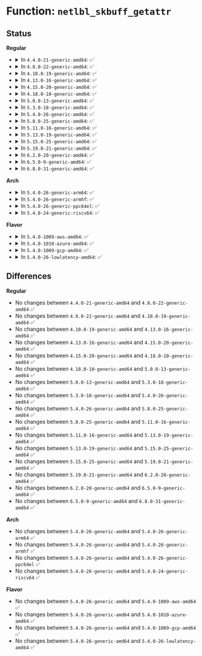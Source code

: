 # Function: <code>netlbl_skbuff_getattr</code>

## Status
<b>Regular</b>
<ul>
<li>
<details>
<summary>In <code>4.4.0-21-generic-amd64</code>: ✅</summary>

```c
int netlbl_skbuff_getattr(const struct sk_buff * skb, u16 family, struct netlbl_lsm_secattr * secattr)
```

```json
{
  "name": "netlbl_skbuff_getattr",
  "collision_type": "Unique Global",
  "inline_type": "No",
  "funcs": [
    {
      "addr": 18446744071587282848,
      "name": "netlbl_skbuff_getattr",
      "external": true,
      "loc": "net/netlabel/netlabel_kapi.c:1064",
      "file": "net/netlabel/netlabel_kapi.c",
      "inline": "seen, unknown",
      "caller_inline": [],
      "caller_func": [
        "security/selinux/netlabel.c:selinux_netlbl_skbuff_getsid",
        "security/selinux/netlabel.c:selinux_netlbl_sock_rcv_skb",
        "security/smack/smack_lsm.c:smack_socket_getpeersec_dgram",
        "security/smack/smack_lsm.c:smack_inet_conn_request",
        "security/smack/smack_lsm.c:smack_socket_sock_rcv_skb"
      ]
    }
  ],
  "symbols": [
    {
      "addr": 18446744071587282848,
      "name": "netlbl_skbuff_getattr",
      "section": ".text",
      "bind": "STB_GLOBAL",
      "size": 74
    }
  ]
}
```
</details>
</li>
<li>
<details>
<summary>In <code>4.8.0-22-generic-amd64</code>: ✅</summary>

```c
int netlbl_skbuff_getattr(const struct sk_buff * skb, u16 family, struct netlbl_lsm_secattr * secattr)
```

```json
{
  "name": "netlbl_skbuff_getattr",
  "collision_type": "Unique Global",
  "inline_type": "No",
  "funcs": [
    {
      "addr": 18446744071587749696,
      "name": "netlbl_skbuff_getattr",
      "external": true,
      "loc": "net/netlabel/netlabel_kapi.c:1363",
      "file": "net/netlabel/netlabel_kapi.c",
      "inline": "seen, unknown",
      "caller_inline": [],
      "caller_func": [
        "security/selinux/netlabel.c:selinux_netlbl_sock_rcv_skb",
        "security/selinux/netlabel.c:selinux_netlbl_skbuff_getsid",
        "security/smack/smack_lsm.c:smack_inet_conn_request",
        "security/smack/smack_lsm.c:smack_socket_getpeersec_dgram",
        "security/smack/smack_lsm.c:smack_socket_sock_rcv_skb"
      ]
    }
  ],
  "symbols": [
    {
      "addr": 18446744071587749696,
      "name": "netlbl_skbuff_getattr",
      "section": ".text",
      "bind": "STB_GLOBAL",
      "size": 116
    }
  ]
}
```
</details>
</li>
<li>
<details>
<summary>In <code>4.10.0-19-generic-amd64</code>: ✅</summary>

```c
int netlbl_skbuff_getattr(const struct sk_buff * skb, u16 family, struct netlbl_lsm_secattr * secattr)
```

```json
{
  "name": "netlbl_skbuff_getattr",
  "collision_type": "Unique Global",
  "inline_type": "No",
  "funcs": [
    {
      "addr": 18446744071587964912,
      "name": "netlbl_skbuff_getattr",
      "external": true,
      "loc": "net/netlabel/netlabel_kapi.c:1363",
      "file": "net/netlabel/netlabel_kapi.c",
      "inline": "seen, unknown",
      "caller_inline": [],
      "caller_func": [
        "security/selinux/netlabel.c:selinux_netlbl_sock_rcv_skb",
        "security/selinux/netlabel.c:selinux_netlbl_skbuff_getsid",
        "security/smack/smack_lsm.c:smack_inet_conn_request",
        "security/smack/smack_lsm.c:smack_socket_getpeersec_dgram",
        "security/smack/smack_lsm.c:smack_socket_sock_rcv_skb"
      ]
    }
  ],
  "symbols": [
    {
      "addr": 18446744071587964912,
      "name": "netlbl_skbuff_getattr",
      "section": ".text",
      "bind": "STB_GLOBAL",
      "size": 116
    }
  ]
}
```
</details>
</li>
<li>
<details>
<summary>In <code>4.13.0-16-generic-amd64</code>: ✅</summary>

```c
int netlbl_skbuff_getattr(const struct sk_buff * skb, u16 family, struct netlbl_lsm_secattr * secattr)
```

```json
{
  "name": "netlbl_skbuff_getattr",
  "collision_type": "Unique Global",
  "inline_type": "No",
  "funcs": [
    {
      "addr": 18446744071588123040,
      "name": "netlbl_skbuff_getattr",
      "external": true,
      "loc": "net/netlabel/netlabel_kapi.c:1363",
      "file": "net/netlabel/netlabel_kapi.c",
      "inline": "seen, unknown",
      "caller_inline": [],
      "caller_func": [
        "security/selinux/netlabel.c:selinux_netlbl_sock_rcv_skb",
        "security/selinux/netlabel.c:selinux_netlbl_skbuff_getsid",
        "security/smack/smack_lsm.c:smack_inet_conn_request",
        "security/smack/smack_lsm.c:smack_socket_getpeersec_dgram",
        "security/smack/smack_lsm.c:smack_socket_sock_rcv_skb"
      ]
    }
  ],
  "symbols": [
    {
      "addr": 18446744071588123040,
      "name": "netlbl_skbuff_getattr",
      "section": ".text",
      "bind": "STB_GLOBAL",
      "size": 120
    }
  ]
}
```
</details>
</li>
<li>
<details>
<summary>In <code>4.15.0-20-generic-amd64</code>: ✅</summary>

```c
int netlbl_skbuff_getattr(const struct sk_buff * skb, u16 family, struct netlbl_lsm_secattr * secattr)
```

```json
{
  "name": "netlbl_skbuff_getattr",
  "collision_type": "Unique Global",
  "inline_type": "No",
  "funcs": [
    {
      "addr": 18446744071588670864,
      "name": "netlbl_skbuff_getattr",
      "external": true,
      "loc": "net/netlabel/netlabel_kapi.c:1363",
      "file": "net/netlabel/netlabel_kapi.c",
      "inline": "seen, unknown",
      "caller_inline": [],
      "caller_func": [
        "security/selinux/netlabel.c:selinux_netlbl_sock_rcv_skb",
        "security/selinux/netlabel.c:selinux_netlbl_skbuff_getsid",
        "security/smack/smack_lsm.c:smack_inet_conn_request",
        "security/smack/smack_lsm.c:smack_socket_getpeersec_dgram",
        "security/smack/smack_lsm.c:smack_socket_sock_rcv_skb"
      ]
    }
  ],
  "symbols": [
    {
      "addr": 18446744071588670864,
      "name": "netlbl_skbuff_getattr",
      "section": ".text",
      "bind": "STB_GLOBAL",
      "size": 120
    }
  ]
}
```
</details>
</li>
<li>
<details>
<summary>In <code>4.18.0-10-generic-amd64</code>: ✅</summary>

```c
int netlbl_skbuff_getattr(const struct sk_buff * skb, u16 family, struct netlbl_lsm_secattr * secattr)
```

```json
{
  "name": "netlbl_skbuff_getattr",
  "collision_type": "Unique Global",
  "inline_type": "No",
  "funcs": [
    {
      "addr": 18446744071589037424,
      "name": "netlbl_skbuff_getattr",
      "external": true,
      "loc": "net/netlabel/netlabel_kapi.c:1363",
      "file": "net/netlabel/netlabel_kapi.c",
      "inline": "seen, unknown",
      "caller_inline": [],
      "caller_func": [
        "security/selinux/netlabel.c:selinux_netlbl_sock_rcv_skb",
        "security/selinux/netlabel.c:selinux_netlbl_skbuff_getsid",
        "security/smack/smack_lsm.c:smack_inet_conn_request",
        "security/smack/smack_lsm.c:smack_socket_getpeersec_dgram",
        "security/smack/smack_lsm.c:smack_socket_sock_rcv_skb"
      ]
    }
  ],
  "symbols": [
    {
      "addr": 18446744071589037424,
      "name": "netlbl_skbuff_getattr",
      "section": ".text",
      "bind": "STB_GLOBAL",
      "size": 116
    }
  ]
}
```
</details>
</li>
<li>
<details>
<summary>In <code>5.0.0-13-generic-amd64</code>: ✅</summary>

```c
int netlbl_skbuff_getattr(const struct sk_buff * skb, u16 family, struct netlbl_lsm_secattr * secattr)
```

```json
{
  "name": "netlbl_skbuff_getattr",
  "collision_type": "Unique Global",
  "inline_type": "No",
  "funcs": [
    {
      "addr": 18446744071589263424,
      "name": "netlbl_skbuff_getattr",
      "external": true,
      "loc": "net/netlabel/netlabel_kapi.c:1364",
      "file": "net/netlabel/netlabel_kapi.c",
      "inline": "seen, unknown",
      "caller_inline": [],
      "caller_func": [
        "security/selinux/netlabel.c:selinux_netlbl_sock_rcv_skb",
        "security/selinux/netlabel.c:selinux_netlbl_skbuff_getsid",
        "security/smack/smack_lsm.c:smack_inet_conn_request",
        "security/smack/smack_lsm.c:smack_socket_getpeersec_dgram",
        "security/smack/smack_lsm.c:smack_socket_sock_rcv_skb"
      ]
    }
  ],
  "symbols": [
    {
      "addr": 18446744071589263424,
      "name": "netlbl_skbuff_getattr",
      "section": ".text",
      "bind": "STB_GLOBAL",
      "size": 116
    }
  ]
}
```
</details>
</li>
<li>
<details>
<summary>In <code>5.3.0-18-generic-amd64</code>: ✅</summary>

```c
int netlbl_skbuff_getattr(const struct sk_buff * skb, u16 family, struct netlbl_lsm_secattr * secattr)
```

```json
{
  "name": "netlbl_skbuff_getattr",
  "collision_type": "Unique Global",
  "inline_type": "No",
  "funcs": [
    {
      "addr": 18446744071589718688,
      "name": "netlbl_skbuff_getattr",
      "external": true,
      "loc": "net/netlabel/netlabel_kapi.c:1350",
      "file": "net/netlabel/netlabel_kapi.c",
      "inline": "seen, unknown",
      "caller_inline": [],
      "caller_func": [
        "security/selinux/netlabel.c:selinux_netlbl_sock_rcv_skb",
        "security/selinux/netlabel.c:selinux_netlbl_skbuff_getsid",
        "security/smack/smack_lsm.c:smack_inet_conn_request",
        "security/smack/smack_lsm.c:smack_socket_getpeersec_dgram",
        "security/smack/smack_lsm.c:smack_socket_sock_rcv_skb"
      ]
    }
  ],
  "symbols": [
    {
      "addr": 18446744071589718688,
      "name": "netlbl_skbuff_getattr",
      "section": ".text",
      "bind": "STB_GLOBAL",
      "size": 119
    }
  ]
}
```
</details>
</li>
<li>
<details>
<summary>In <code>5.4.0-26-generic-amd64</code>: ✅</summary>

```c
int netlbl_skbuff_getattr(const struct sk_buff * skb, u16 family, struct netlbl_lsm_secattr * secattr)
```

```json
{
  "name": "netlbl_skbuff_getattr",
  "collision_type": "Unique Global",
  "inline_type": "No",
  "funcs": [
    {
      "addr": 18446744071589942992,
      "name": "netlbl_skbuff_getattr",
      "external": true,
      "loc": "net/netlabel/netlabel_kapi.c:1350",
      "file": "net/netlabel/netlabel_kapi.c",
      "inline": "seen, unknown",
      "caller_inline": [],
      "caller_func": [
        "security/selinux/netlabel.c:selinux_netlbl_sock_rcv_skb",
        "security/selinux/netlabel.c:selinux_netlbl_skbuff_getsid",
        "security/smack/smack_lsm.c:smack_inet_conn_request",
        "security/smack/smack_lsm.c:smack_socket_getpeersec_dgram",
        "security/smack/smack_lsm.c:smack_socket_sock_rcv_skb"
      ]
    }
  ],
  "symbols": [
    {
      "addr": 18446744071589942992,
      "name": "netlbl_skbuff_getattr",
      "section": ".text",
      "bind": "STB_GLOBAL",
      "size": 119
    }
  ]
}
```
</details>
</li>
<li>
<details>
<summary>In <code>5.8.0-25-generic-amd64</code>: ✅</summary>

```c
int netlbl_skbuff_getattr(const struct sk_buff * skb, u16 family, struct netlbl_lsm_secattr * secattr)
```

```json
{
  "name": "netlbl_skbuff_getattr",
  "collision_type": "Unique Global",
  "inline_type": "No",
  "funcs": [
    {
      "addr": 18446744071590972640,
      "name": "netlbl_skbuff_getattr",
      "external": true,
      "loc": "net/netlabel/netlabel_kapi.c:1356",
      "file": "net/netlabel/netlabel_kapi.c",
      "inline": "seen, unknown",
      "caller_inline": [],
      "caller_func": [
        "security/selinux/netlabel.c:selinux_netlbl_sock_rcv_skb",
        "security/selinux/netlabel.c:selinux_netlbl_skbuff_getsid",
        "security/smack/smack_lsm.c:smack_inet_conn_request",
        "security/smack/smack_lsm.c:smack_socket_getpeersec_dgram",
        "security/smack/smack_lsm.c:smack_socket_sock_rcv_skb"
      ]
    }
  ],
  "symbols": [
    {
      "addr": 18446744071590972640,
      "name": "netlbl_skbuff_getattr",
      "section": ".text",
      "bind": "STB_GLOBAL",
      "size": 119
    }
  ]
}
```
</details>
</li>
<li>
<details>
<summary>In <code>5.11.0-16-generic-amd64</code>: ✅</summary>

```c
int netlbl_skbuff_getattr(const struct sk_buff * skb, u16 family, struct netlbl_lsm_secattr * secattr)
```

```json
{
  "name": "netlbl_skbuff_getattr",
  "collision_type": "Unique Global",
  "inline_type": "No",
  "funcs": [
    {
      "addr": 18446744071591037424,
      "name": "netlbl_skbuff_getattr",
      "external": true,
      "loc": "net/netlabel/netlabel_kapi.c:1356",
      "file": "net/netlabel/netlabel_kapi.c",
      "inline": "seen, unknown",
      "caller_inline": [],
      "caller_func": [
        "security/selinux/netlabel.c:selinux_netlbl_sock_rcv_skb",
        "security/selinux/netlabel.c:selinux_netlbl_skbuff_getsid",
        "security/smack/smack_lsm.c:smack_from_netlbl"
      ]
    }
  ],
  "symbols": [
    {
      "addr": 18446744071591037424,
      "name": "netlbl_skbuff_getattr",
      "section": ".text",
      "bind": "STB_GLOBAL",
      "size": 119
    }
  ]
}
```
</details>
</li>
<li>
<details>
<summary>In <code>5.13.0-19-generic-amd64</code>: ✅</summary>

```c
int netlbl_skbuff_getattr(const struct sk_buff * skb, u16 family, struct netlbl_lsm_secattr * secattr)
```

```json
{
  "name": "netlbl_skbuff_getattr",
  "collision_type": "Unique Global",
  "inline_type": "No",
  "funcs": [
    {
      "addr": 18446744071590968000,
      "name": "netlbl_skbuff_getattr",
      "external": true,
      "loc": "net/netlabel/netlabel_kapi.c:1356",
      "file": "net/netlabel/netlabel_kapi.c",
      "inline": "seen, unknown",
      "caller_inline": [],
      "caller_func": [
        "security/selinux/netlabel.c:selinux_netlbl_sock_rcv_skb",
        "security/selinux/netlabel.c:selinux_netlbl_skbuff_getsid",
        "security/smack/smack_lsm.c:smack_from_netlbl"
      ]
    }
  ],
  "symbols": [
    {
      "addr": 18446744071590968000,
      "name": "netlbl_skbuff_getattr",
      "section": ".text",
      "bind": "STB_GLOBAL",
      "size": 119
    }
  ]
}
```
</details>
</li>
<li>
<details>
<summary>In <code>5.15.0-25-generic-amd64</code>: ✅</summary>

```c
int netlbl_skbuff_getattr(const struct sk_buff * skb, u16 family, struct netlbl_lsm_secattr * secattr)
```

```json
{
  "name": "netlbl_skbuff_getattr",
  "collision_type": "Unique Global",
  "inline_type": "No",
  "funcs": [
    {
      "addr": 18446744071591805536,
      "name": "netlbl_skbuff_getattr",
      "external": true,
      "loc": "net/netlabel/netlabel_kapi.c:1356",
      "file": "net/netlabel/netlabel_kapi.c",
      "inline": "seen, unknown",
      "caller_inline": [],
      "caller_func": [
        "security/selinux/netlabel.c:selinux_netlbl_sock_rcv_skb",
        "security/selinux/netlabel.c:selinux_netlbl_skbuff_getsid",
        "security/smack/smack_lsm.c:smack_from_netlbl"
      ]
    }
  ],
  "symbols": [
    {
      "addr": 18446744071591805536,
      "name": "netlbl_skbuff_getattr",
      "section": ".text",
      "bind": "STB_GLOBAL",
      "size": 119
    }
  ]
}
```
</details>
</li>
<li>
<details>
<summary>In <code>5.19.0-21-generic-amd64</code>: ✅</summary>

```c
int netlbl_skbuff_getattr(const struct sk_buff * skb, u16 family, struct netlbl_lsm_secattr * secattr)
```

```json
{
  "name": "netlbl_skbuff_getattr",
  "collision_type": "Unique Global",
  "inline_type": "No",
  "funcs": [
    {
      "addr": 18446744071593517088,
      "name": "netlbl_skbuff_getattr",
      "external": true,
      "loc": "net/netlabel/netlabel_kapi.c:1358",
      "file": "net/netlabel/netlabel_kapi.c",
      "inline": "seen, unknown",
      "caller_inline": [],
      "caller_func": [
        "security/selinux/netlabel.c:selinux_netlbl_sock_rcv_skb",
        "security/selinux/netlabel.c:selinux_netlbl_skbuff_getsid",
        "security/smack/smack_lsm.c:smack_from_netlbl"
      ]
    }
  ],
  "symbols": [
    {
      "addr": 18446744071593517088,
      "name": "netlbl_skbuff_getattr",
      "section": ".text",
      "bind": "STB_GLOBAL",
      "size": 136
    }
  ]
}
```
</details>
</li>
<li>
<details>
<summary>In <code>6.2.0-20-generic-amd64</code>: ✅</summary>

```c
int netlbl_skbuff_getattr(const struct sk_buff * skb, u16 family, struct netlbl_lsm_secattr * secattr)
```

```json
{
  "name": "netlbl_skbuff_getattr",
  "collision_type": "Unique Global",
  "inline_type": "No",
  "funcs": [
    {
      "addr": 18446744071595437040,
      "name": "netlbl_skbuff_getattr",
      "external": true,
      "loc": "net/netlabel/netlabel_kapi.c:1358",
      "file": "net/netlabel/netlabel_kapi.c",
      "inline": "seen, unknown",
      "caller_inline": [],
      "caller_func": [
        "security/selinux/netlabel.c:selinux_netlbl_sock_rcv_skb",
        "security/selinux/netlabel.c:selinux_netlbl_skbuff_getsid",
        "security/smack/smack_lsm.c:smack_from_netlbl"
      ]
    }
  ],
  "symbols": [
    {
      "addr": 18446744071595437040,
      "name": "netlbl_skbuff_getattr",
      "section": ".text",
      "bind": "STB_GLOBAL",
      "size": 136
    }
  ]
}
```
</details>
</li>
<li>
<details>
<summary>In <code>6.5.0-9-generic-amd64</code>: ✅</summary>

```c
int netlbl_skbuff_getattr(const struct sk_buff * skb, u16 family, struct netlbl_lsm_secattr * secattr)
```

```json
{
  "name": "netlbl_skbuff_getattr",
  "collision_type": "Unique Global",
  "inline_type": "No",
  "funcs": [
    {
      "addr": 18446744071595944000,
      "name": "netlbl_skbuff_getattr",
      "external": true,
      "loc": "net/netlabel/netlabel_kapi.c:1359",
      "file": "net/netlabel/netlabel_kapi.c",
      "inline": "seen, unknown",
      "caller_inline": [],
      "caller_func": [
        "security/selinux/netlabel.c:selinux_netlbl_sock_rcv_skb",
        "security/selinux/netlabel.c:selinux_netlbl_skbuff_getsid",
        "security/smack/smack_lsm.c:smack_from_netlbl"
      ]
    }
  ],
  "symbols": [
    {
      "addr": 18446744071595944000,
      "name": "netlbl_skbuff_getattr",
      "section": ".text",
      "bind": "STB_GLOBAL",
      "size": 138
    }
  ]
}
```
</details>
</li>
<li>
<details>
<summary>In <code>6.8.0-31-generic-amd64</code>: ✅</summary>

```c
int netlbl_skbuff_getattr(const struct sk_buff * skb, u16 family, struct netlbl_lsm_secattr * secattr)
```

```json
{
  "name": "netlbl_skbuff_getattr",
  "collision_type": "Unique Global",
  "inline_type": "No",
  "funcs": [
    {
      "addr": 18446744071596805824,
      "name": "netlbl_skbuff_getattr",
      "external": true,
      "loc": "net/netlabel/netlabel_kapi.c:1359",
      "file": "net/netlabel/netlabel_kapi.c",
      "inline": "seen, unknown",
      "caller_inline": [],
      "caller_func": [
        "security/selinux/netlabel.c:selinux_netlbl_sock_rcv_skb",
        "security/selinux/netlabel.c:selinux_netlbl_skbuff_getsid",
        "security/smack/smack_lsm.c:smack_from_netlbl"
      ]
    }
  ],
  "symbols": [
    {
      "addr": 18446744071596805824,
      "name": "netlbl_skbuff_getattr",
      "section": ".text",
      "bind": "STB_GLOBAL",
      "size": 138
    }
  ]
}
```
</details>
</li>
</ul>
<b>Arch</b>
<ul>
<li>
<details>
<summary>In <code>5.4.0-26-generic-arm64</code>: ✅</summary>

```c
int netlbl_skbuff_getattr(const struct sk_buff * skb, u16 family, struct netlbl_lsm_secattr * secattr)
```

```json
{
  "name": "netlbl_skbuff_getattr",
  "collision_type": "Unique Global",
  "inline_type": "No",
  "funcs": [
    {
      "addr": 18446603336503673808,
      "name": "netlbl_skbuff_getattr",
      "external": true,
      "loc": "net/netlabel/netlabel_kapi.c:1350",
      "file": "net/netlabel/netlabel_kapi.c",
      "inline": "seen, unknown",
      "caller_inline": [],
      "caller_func": [
        "security/selinux/netlabel.c:selinux_netlbl_sock_rcv_skb",
        "security/selinux/netlabel.c:selinux_netlbl_skbuff_getsid",
        "security/smack/smack_lsm.c:smack_inet_conn_request",
        "security/smack/smack_lsm.c:smack_socket_getpeersec_dgram",
        "security/smack/smack_lsm.c:smack_socket_sock_rcv_skb"
      ]
    }
  ],
  "symbols": [
    {
      "addr": 18446603336503673808,
      "name": "netlbl_skbuff_getattr",
      "section": ".text",
      "bind": "STB_GLOBAL",
      "size": 152
    }
  ]
}
```
</details>
</li>
<li>
<details>
<summary>In <code>5.4.0-26-generic-armhf</code>: ✅</summary>

```c
int netlbl_skbuff_getattr(const struct sk_buff * skb, u16 family, struct netlbl_lsm_secattr * secattr)
```

```json
{
  "name": "netlbl_skbuff_getattr",
  "collision_type": "Unique Global",
  "inline_type": "No",
  "funcs": [
    {
      "addr": 3236310964,
      "name": "netlbl_skbuff_getattr",
      "external": true,
      "loc": "net/netlabel/netlabel_kapi.c:1350",
      "file": "net/netlabel/netlabel_kapi.c",
      "inline": "seen, unknown",
      "caller_inline": [],
      "caller_func": [
        "security/selinux/netlabel.c:selinux_netlbl_sock_rcv_skb",
        "security/selinux/netlabel.c:selinux_netlbl_skbuff_getsid",
        "security/smack/smack_lsm.c:smack_inet_conn_request",
        "security/smack/smack_lsm.c:smack_socket_getpeersec_dgram",
        "security/smack/smack_lsm.c:smack_socket_sock_rcv_skb"
      ]
    }
  ],
  "symbols": [
    {
      "addr": 3236310964,
      "name": "netlbl_skbuff_getattr",
      "section": ".text",
      "bind": "STB_GLOBAL",
      "size": 132
    }
  ]
}
```
</details>
</li>
<li>
<details>
<summary>In <code>5.4.0-26-generic-ppc64el</code>: ✅</summary>

```c
int netlbl_skbuff_getattr(const struct sk_buff * skb, u16 family, struct netlbl_lsm_secattr * secattr)
```

```json
{
  "name": "netlbl_skbuff_getattr",
  "collision_type": "Unique Global",
  "inline_type": "No",
  "funcs": [
    {
      "addr": 13835058055297498448,
      "name": "netlbl_skbuff_getattr",
      "external": true,
      "loc": "net/netlabel/netlabel_kapi.c:1350",
      "file": "net/netlabel/netlabel_kapi.c",
      "inline": "seen, unknown",
      "caller_inline": [],
      "caller_func": [
        "security/selinux/netlabel.c:selinux_netlbl_sock_rcv_skb",
        "security/selinux/netlabel.c:selinux_netlbl_skbuff_getsid",
        "security/smack/smack_lsm.c:smack_inet_conn_request",
        "security/smack/smack_lsm.c:smack_socket_getpeersec_dgram",
        "security/smack/smack_lsm.c:smack_socket_sock_rcv_skb"
      ]
    }
  ],
  "symbols": [
    {
      "addr": 13835058055297498448,
      "name": "netlbl_skbuff_getattr",
      "section": ".text",
      "bind": "STB_GLOBAL",
      "size": 236
    }
  ]
}
```
</details>
</li>
<li>
<details>
<summary>In <code>5.4.0-24-generic-riscv64</code>: ✅</summary>

```c
int netlbl_skbuff_getattr(const struct sk_buff * skb, u16 family, struct netlbl_lsm_secattr * secattr)
```

```json
{
  "name": "netlbl_skbuff_getattr",
  "collision_type": "Unique Global",
  "inline_type": "No",
  "funcs": [
    {
      "addr": 18446743936279610436,
      "name": "netlbl_skbuff_getattr",
      "external": true,
      "loc": "net/netlabel/netlabel_kapi.c:1350",
      "file": "net/netlabel/netlabel_kapi.c",
      "inline": "seen, unknown",
      "caller_inline": [],
      "caller_func": [
        "security/selinux/netlabel.c:selinux_netlbl_sock_rcv_skb",
        "security/selinux/netlabel.c:selinux_netlbl_skbuff_getsid",
        "security/smack/smack_lsm.c:smack_inet_conn_request",
        "security/smack/smack_lsm.c:smack_socket_getpeersec_dgram",
        "security/smack/smack_lsm.c:smack_socket_sock_rcv_skb"
      ]
    }
  ],
  "symbols": [
    {
      "addr": 18446743936279610436,
      "name": "netlbl_skbuff_getattr",
      "section": ".text",
      "bind": "STB_GLOBAL",
      "size": 138
    }
  ]
}
```
</details>
</li>
</ul>
<b>Flavor</b>
<ul>
<li>
<details>
<summary>In <code>5.4.0-1009-aws-amd64</code>: ✅</summary>

```c
int netlbl_skbuff_getattr(const struct sk_buff * skb, u16 family, struct netlbl_lsm_secattr * secattr)
```

```json
{
  "name": "netlbl_skbuff_getattr",
  "collision_type": "Unique Global",
  "inline_type": "No",
  "funcs": [
    {
      "addr": 18446744071589546592,
      "name": "netlbl_skbuff_getattr",
      "external": true,
      "loc": "net/netlabel/netlabel_kapi.c:1350",
      "file": "net/netlabel/netlabel_kapi.c",
      "inline": "seen, unknown",
      "caller_inline": [],
      "caller_func": [
        "security/selinux/netlabel.c:selinux_netlbl_sock_rcv_skb",
        "security/selinux/netlabel.c:selinux_netlbl_skbuff_getsid",
        "security/smack/smack_lsm.c:smack_inet_conn_request",
        "security/smack/smack_lsm.c:smack_socket_getpeersec_dgram",
        "security/smack/smack_lsm.c:smack_socket_sock_rcv_skb"
      ]
    }
  ],
  "symbols": [
    {
      "addr": 18446744071589546592,
      "name": "netlbl_skbuff_getattr",
      "section": ".text",
      "bind": "STB_GLOBAL",
      "size": 119
    }
  ]
}
```
</details>
</li>
<li>
<details>
<summary>In <code>5.4.0-1010-azure-amd64</code>: ✅</summary>

```c
int netlbl_skbuff_getattr(const struct sk_buff * skb, u16 family, struct netlbl_lsm_secattr * secattr)
```

```json
{
  "name": "netlbl_skbuff_getattr",
  "collision_type": "Unique Global",
  "inline_type": "No",
  "funcs": [
    {
      "addr": 18446744071589271168,
      "name": "netlbl_skbuff_getattr",
      "external": true,
      "loc": "net/netlabel/netlabel_kapi.c:1350",
      "file": "net/netlabel/netlabel_kapi.c",
      "inline": "seen, unknown",
      "caller_inline": [],
      "caller_func": [
        "security/selinux/netlabel.c:selinux_netlbl_sock_rcv_skb",
        "security/selinux/netlabel.c:selinux_netlbl_skbuff_getsid",
        "security/smack/smack_lsm.c:smack_inet_conn_request",
        "security/smack/smack_lsm.c:smack_socket_getpeersec_dgram",
        "security/smack/smack_lsm.c:smack_socket_sock_rcv_skb"
      ]
    }
  ],
  "symbols": [
    {
      "addr": 18446744071589271168,
      "name": "netlbl_skbuff_getattr",
      "section": ".text",
      "bind": "STB_GLOBAL",
      "size": 119
    }
  ]
}
```
</details>
</li>
<li>
<details>
<summary>In <code>5.4.0-1009-gcp-amd64</code>: ✅</summary>

```c
int netlbl_skbuff_getattr(const struct sk_buff * skb, u16 family, struct netlbl_lsm_secattr * secattr)
```

```json
{
  "name": "netlbl_skbuff_getattr",
  "collision_type": "Unique Global",
  "inline_type": "No",
  "funcs": [
    {
      "addr": 18446744071589988624,
      "name": "netlbl_skbuff_getattr",
      "external": true,
      "loc": "net/netlabel/netlabel_kapi.c:1350",
      "file": "net/netlabel/netlabel_kapi.c",
      "inline": "seen, unknown",
      "caller_inline": [],
      "caller_func": [
        "security/selinux/netlabel.c:selinux_netlbl_sock_rcv_skb",
        "security/selinux/netlabel.c:selinux_netlbl_skbuff_getsid",
        "security/smack/smack_lsm.c:smack_inet_conn_request",
        "security/smack/smack_lsm.c:smack_socket_getpeersec_dgram",
        "security/smack/smack_lsm.c:smack_socket_sock_rcv_skb"
      ]
    }
  ],
  "symbols": [
    {
      "addr": 18446744071589988624,
      "name": "netlbl_skbuff_getattr",
      "section": ".text",
      "bind": "STB_GLOBAL",
      "size": 119
    }
  ]
}
```
</details>
</li>
<li>
<details>
<summary>In <code>5.4.0-26-lowlatency-amd64</code>: ✅</summary>

```c
int netlbl_skbuff_getattr(const struct sk_buff * skb, u16 family, struct netlbl_lsm_secattr * secattr)
```

```json
{
  "name": "netlbl_skbuff_getattr",
  "collision_type": "Unique Global",
  "inline_type": "No",
  "funcs": [
    {
      "addr": 18446744071590038512,
      "name": "netlbl_skbuff_getattr",
      "external": true,
      "loc": "net/netlabel/netlabel_kapi.c:1350",
      "file": "net/netlabel/netlabel_kapi.c",
      "inline": "seen, unknown",
      "caller_inline": [],
      "caller_func": [
        "security/selinux/netlabel.c:selinux_netlbl_sock_rcv_skb",
        "security/selinux/netlabel.c:selinux_netlbl_skbuff_getsid",
        "security/smack/smack_lsm.c:smack_inet_conn_request",
        "security/smack/smack_lsm.c:smack_socket_getpeersec_dgram",
        "security/smack/smack_lsm.c:smack_socket_sock_rcv_skb"
      ]
    }
  ],
  "symbols": [
    {
      "addr": 18446744071590038512,
      "name": "netlbl_skbuff_getattr",
      "section": ".text",
      "bind": "STB_GLOBAL",
      "size": 119
    }
  ]
}
```
</details>
</li>
</ul>

## Differences
<b>Regular</b>
<ul>
<li>
No changes between <code>4.4.0-21-generic-amd64</code> and <code>4.8.0-22-generic-amd64</code> ✅
</li>
<li>
No changes between <code>4.8.0-22-generic-amd64</code> and <code>4.10.0-19-generic-amd64</code> ✅
</li>
<li>
No changes between <code>4.10.0-19-generic-amd64</code> and <code>4.13.0-16-generic-amd64</code> ✅
</li>
<li>
No changes between <code>4.13.0-16-generic-amd64</code> and <code>4.15.0-20-generic-amd64</code> ✅
</li>
<li>
No changes between <code>4.15.0-20-generic-amd64</code> and <code>4.18.0-10-generic-amd64</code> ✅
</li>
<li>
No changes between <code>4.18.0-10-generic-amd64</code> and <code>5.0.0-13-generic-amd64</code> ✅
</li>
<li>
No changes between <code>5.0.0-13-generic-amd64</code> and <code>5.3.0-18-generic-amd64</code> ✅
</li>
<li>
No changes between <code>5.3.0-18-generic-amd64</code> and <code>5.4.0-26-generic-amd64</code> ✅
</li>
<li>
No changes between <code>5.4.0-26-generic-amd64</code> and <code>5.8.0-25-generic-amd64</code> ✅
</li>
<li>
No changes between <code>5.8.0-25-generic-amd64</code> and <code>5.11.0-16-generic-amd64</code> ✅
</li>
<li>
No changes between <code>5.11.0-16-generic-amd64</code> and <code>5.13.0-19-generic-amd64</code> ✅
</li>
<li>
No changes between <code>5.13.0-19-generic-amd64</code> and <code>5.15.0-25-generic-amd64</code> ✅
</li>
<li>
No changes between <code>5.15.0-25-generic-amd64</code> and <code>5.19.0-21-generic-amd64</code> ✅
</li>
<li>
No changes between <code>5.19.0-21-generic-amd64</code> and <code>6.2.0-20-generic-amd64</code> ✅
</li>
<li>
No changes between <code>6.2.0-20-generic-amd64</code> and <code>6.5.0-9-generic-amd64</code> ✅
</li>
<li>
No changes between <code>6.5.0-9-generic-amd64</code> and <code>6.8.0-31-generic-amd64</code> ✅
</li>
</ul>
<b>Arch</b>
<ul>
<li>
No changes between <code>5.4.0-26-generic-amd64</code> and <code>5.4.0-26-generic-arm64</code> ✅
</li>
<li>
No changes between <code>5.4.0-26-generic-amd64</code> and <code>5.4.0-26-generic-armhf</code> ✅
</li>
<li>
No changes between <code>5.4.0-26-generic-amd64</code> and <code>5.4.0-26-generic-ppc64el</code> ✅
</li>
<li>
No changes between <code>5.4.0-26-generic-amd64</code> and <code>5.4.0-24-generic-riscv64</code> ✅
</li>
</ul>
<b>Flavor</b>
<ul>
<li>
No changes between <code>5.4.0-26-generic-amd64</code> and <code>5.4.0-1009-aws-amd64</code> ✅
</li>
<li>
No changes between <code>5.4.0-26-generic-amd64</code> and <code>5.4.0-1010-azure-amd64</code> ✅
</li>
<li>
No changes between <code>5.4.0-26-generic-amd64</code> and <code>5.4.0-1009-gcp-amd64</code> ✅
</li>
<li>
No changes between <code>5.4.0-26-generic-amd64</code> and <code>5.4.0-26-lowlatency-amd64</code> ✅
</li>
</ul>
